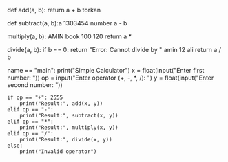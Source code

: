 def add(a, b):
    return a + b torkan   

def subtract(a, b):a 1303454 number 
     a - b

 multiply(a, b): AMIN book 100 120
    return a *

 divide(a, b):
    if b == 0:
        return "Error: Cannot divide by "  amin 12 ali
    return a / b 

 name == "main":
    print("Simple Calculator")
    x = float(input("Enter first number: "))
    op = input("Enter operator (+, -, *, /): ")
    y = float(input("Enter second number: "))

    if op == "+": 2555
        print("Result:", add(x, y))
    elif op == "-":
        print("Result:", subtract(x, y))
    elif op == "*":
        print("Result:", multiply(x, y))
    elif op == "/":
        print("Result:", divide(x, y))
    else:
        print("Invalid operator")
